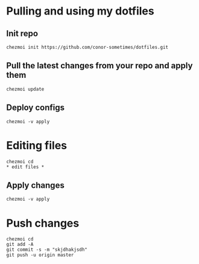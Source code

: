 # Pulling and using my dotfiles

## Init repo
```
chezmoi init https://github.com/conor-sometimes/dotfiles.git
```

## Pull the latest changes from your repo and apply them
```
chezmoi update
```

## Deploy configs
```
chezmoi -v apply
```

# Editing files
```
chezmoi cd
* edit files *
```

## Apply changes
```
chezmoi -v apply
```

# Push changes
```
chezmoi cd
git add -A
git commit -s -m "skjdhakjsdh"
git push -u origin master
```
